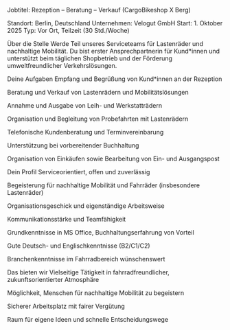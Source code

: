 Jobtitel: Rezeption – Beratung – Verkauf (CargoBikeshop X Berg)

Standort: Berlin, Deutschland
Unternehmen: Velogut GmbH
Start: 1. Oktober 2025
Typ: Vor Ort, Teilzeit (30 Std./Woche)

Über die Stelle
Werde Teil unseres Serviceteams für Lastenräder und nachhaltige Mobilität. Du bist erster Ansprechpartnerin für Kund*innen und unterstützt beim täglichen Shopbetrieb und der Förderung umweltfreundlicher Verkehrslösungen.

Deine Aufgaben
Empfang und Begrüßung von Kund*innen an der Rezeption

Beratung und Verkauf von Lastenrädern und Mobilitätslösungen

Annahme und Ausgabe von Leih- und Werkstatträdern

Organisation und Begleitung von Probefahrten mit Lastenrädern

Telefonische Kundenberatung und Terminvereinbarung

Unterstützung bei vorbereitender Buchhaltung

Organisation von Einkäufen sowie Bearbeitung von Ein- und Ausgangspost

Dein Profil
Serviceorientiert, offen und zuverlässig

Begeisterung für nachhaltige Mobilität und Fahrräder (insbesondere Lastenräder)

Organisationsgeschick und eigenständige Arbeitsweise

Kommunikationsstärke und Teamfähigkeit

Grundkenntnisse in MS Office, Buchhaltungserfahrung von Vorteil

Gute Deutsch- und Englischkenntnisse (B2/C1/C2)

Branchenkenntnisse im Fahrradbereich wünschenswert

Das bieten wir
Vielseitige Tätigkeit in fahrradfreundlicher, zukunftsorientierter Atmosphäre

Möglichkeit, Menschen für nachhaltige Mobilität zu begeistern

Sicherer Arbeitsplatz mit fairer Vergütung

Raum für eigene Ideen und schnelle Entscheidungswege